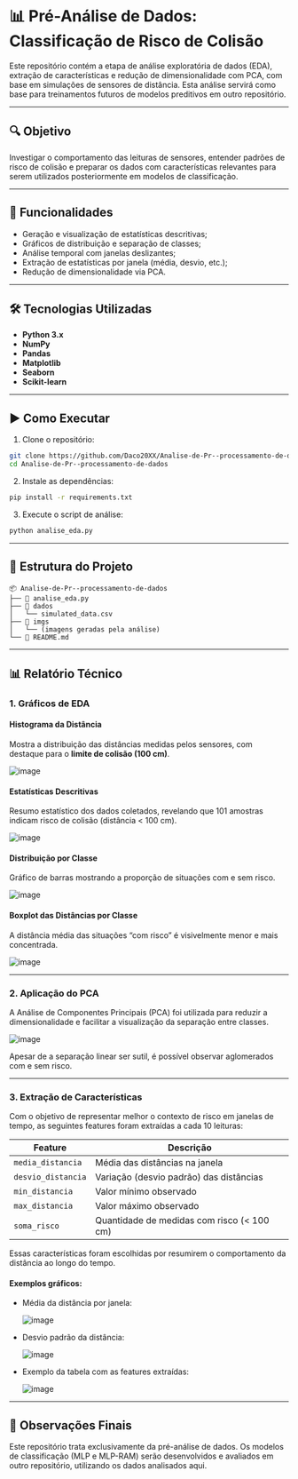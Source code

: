 
# 📊 Pré-Análise de Dados: Classificação de Risco de Colisão

Este repositório contém a etapa de análise exploratória de dados (EDA), extração de características e redução de dimensionalidade com PCA, com base em simulações de sensores de distância. Esta análise servirá como base para treinamentos futuros de modelos preditivos em outro repositório.

---

## 🔍 Objetivo

Investigar o comportamento das leituras de sensores, entender padrões de risco de colisão e preparar os dados com características relevantes para serem utilizados posteriormente em modelos de classificação.

---

## 📌 Funcionalidades

- Geração e visualização de estatísticas descritivas;
- Gráficos de distribuição e separação de classes;
- Análise temporal com janelas deslizantes;
- Extração de estatísticas por janela (média, desvio, etc.);
- Redução de dimensionalidade via PCA.

---

## 🛠 Tecnologias Utilizadas

- **Python 3.x**  
- **NumPy**  
- **Pandas**  
- **Matplotlib**  
- **Seaborn**  
- **Scikit-learn**

---

## ▶️ Como Executar

1. Clone o repositório:
```bash
git clone https://github.com/Daco20XX/Analise-de-Pr--processamento-de-dados.git
cd Analise-de-Pr--processamento-de-dados
```

2. Instale as dependências:
```bash
pip install -r requirements.txt
```

3. Execute o script de análise:
```bash
python analise_eda.py
```

---

## 📁 Estrutura do Projeto

```
📦 Analise-de-Pr--processamento-de-dados
├── 📜 analise_eda.py
├── 📁 dados
│   └── simulated_data.csv
├── 📁 imgs
│   └── (imagens geradas pela análise)
└── 📄 README.md
```

---

## 📊 Relatório Técnico

### 1. Gráficos de EDA

#### Histograma da Distância

Mostra a distribuição das distâncias medidas pelos sensores, com destaque para o **limite de colisão (100 cm)**.

![image](https://github.com/user-attachments/assets/9fe22983-731b-411b-97e9-c63abefac250)


#### Estatísticas Descritivas

Resumo estatístico dos dados coletados, revelando que 101 amostras indicam risco de colisão (distância < 100 cm).

![image](https://github.com/user-attachments/assets/14251acf-6edc-4ce3-97cb-2a79b39ec0cd)


#### Distribuição por Classe

Gráfico de barras mostrando a proporção de situações com e sem risco.

![image](https://github.com/user-attachments/assets/1f9f4e04-57a4-4674-8dd2-87237bd63162)


#### Boxplot das Distâncias por Classe

A distância média das situações “com risco” é visivelmente menor e mais concentrada.

![image](https://github.com/user-attachments/assets/a1d28323-c34d-45ce-bd62-785c62f5cd98)


---

### 2. Aplicação do PCA

A Análise de Componentes Principais (PCA) foi utilizada para reduzir a dimensionalidade e facilitar a visualização da separação entre classes.

![image](https://github.com/user-attachments/assets/ceae4205-5de3-48fc-b57d-b81288986923)


Apesar de a separação linear ser sutil, é possível observar aglomerados com e sem risco.

---

### 3. Extração de Características

Com o objetivo de representar melhor o contexto de risco em janelas de tempo, as seguintes features foram extraídas a cada 10 leituras:

| Feature             | Descrição                                      |
|--------------------|-----------------------------------------------|
| `media_distancia`  | Média das distâncias na janela                |
| `desvio_distancia` | Variação (desvio padrão) das distâncias       |
| `min_distancia`    | Valor mínimo observado                        |
| `max_distancia`    | Valor máximo observado                        |
| `soma_risco`       | Quantidade de medidas com risco (< 100 cm)    |

Essas características foram escolhidas por resumirem o comportamento da distância ao longo do tempo.

#### Exemplos gráficos:

- Média da distância por janela:

  ![image](https://github.com/user-attachments/assets/4d65d6c5-fa2e-4f41-85f1-5d7486735b8f)


- Desvio padrão da distância:

  ![image](https://github.com/user-attachments/assets/c3496f49-c2ec-40e4-8825-491713965b7f)


- Exemplo da tabela com as features extraídas:

  ![image](https://github.com/user-attachments/assets/251a57d3-4458-4b50-9948-4c8e9e2735c3)


---

## 📎 Observações Finais

Este repositório trata exclusivamente da pré-análise de dados. Os modelos de classificação (MLP e MLP-RAM) serão desenvolvidos e avaliados em outro repositório, utilizando os dados analisados aqui.
